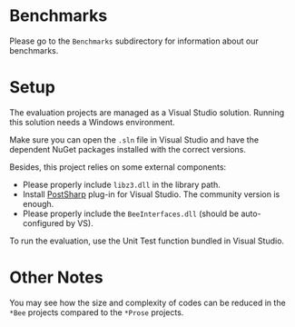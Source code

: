 # Benchmarks

Please go to the `Benchmarks` subdirectory for information about our benchmarks.

# Setup

The evaluation projects are managed as a Visual Studio solution. Running this solution needs a Windows environment.

Make sure you can open the `.sln` file in Visual Studio and have the dependent NuGet packages installed with the correct versions.

Besides, this project relies on some external components:

- Please properly include `libz3.dll` in the library path.
- Install [PostSharp](https://www.postsharp.net/) plug-in for Visual Studio. The community version is enough.
- Please properly include the `BeeInterfaces.dll` (should be auto-configured by VS).

To run the evaluation, use the Unit Test function bundled in Visual Studio.

# Other Notes

You may see how the size and complexity of codes can be reduced in the `*Bee` projects compared to the `*Prose` projects.
